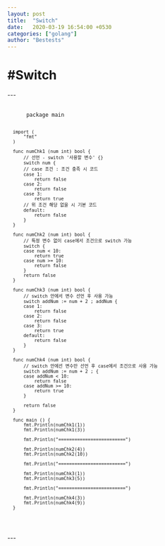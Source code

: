 ```yaml
---
layout: post
title:  "Switch"
date:   2020-03-19 16:54:00 +0530
categories: ["golang"]
author: "Bestests"
---
```

<link rel="stylesheet" href="/js/highlight/styles/monokai.css" />
<script src="/js/highlight/highlight.pack.js"></script>
<script>hljs.initHighlightingOnLoad();</script>

<h1>#Switch</h1>
---
<pre>
  <code class="go">
      package main
      
      import (
          "fmt"
      )
      
      func numChk1 (num int) bool {
          // 선언 - switch '사용할 변수' {}
          switch num {
          // case 조건 : 조건 충족 시 코드
          case 1:
              return false
          case 2:
              return false
          case 3:
              return true
          // 위 조건 해당 없을 시 기본 코드
          default:
              return false
          }
      }
      
      func numChk2 (num int) bool {
          // 특정 변수 없이 case에서 조건으로 switch 가능
          switch {
          case num < 10:
              return true
          case num >= 10:
              return false
          }
          return false
      }
      
      func numChk3 (num int) bool {
          // switch 안에서 변수 선언 후 사용 가능
          switch addNum := num + 2 ; addNum {
          case 1:
              return false
          case 2:
              return false
          case 3:
              return true
          default:
              return false
          }
      }
      
      func numChk4 (num int) bool {
          // switch 안에선 변수만 선언 후 case에서 조건으로 사용 가능
          switch addNum := num + 2 ; {
          case addNum < 10:
              return false
          case addNum >= 10:
              return true
          }
          
          return false
      }
      
      func main () {
          fmt.Println(numChk1(1))
          fmt.Println(numChk1(3))
          
          fmt.Println("=========================")
          
          fmt.Println(numChk2(4))
          fmt.Println(numChk2(10))
          
          fmt.Println("=========================")
          
          fmt.Println(numChk3(1))
          fmt.Println(numChk3(5))
          
          fmt.Println("=========================")
          
          fmt.Println(numChk4(3))
          fmt.Println(numChk4(9))
      }
  </code>
</pre>
---

